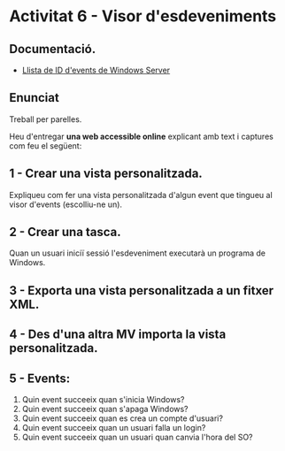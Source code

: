 # Activitat 6 - Visor d'esdeveniments

## Documentació.

- [Llista de ID d'events de Windows Server](https://learn.microsoft.com/en-us/windows-server/identity/ad-ds/plan/appendix-l--events-to-monitor)

## Enunciat

Treball per parelles.

Heu d'entregar **una web accessible online** explicant amb text i captures com feu el següent:

## 1 - Crear una vista personalitzada.

Expliqueu com fer una vista personalitzada d'algun event que tingueu al visor d'events (escolliu-ne un).

## 2 - Crear una tasca.

Quan un usuari iniciï sessió l'esdeveniment executarà un programa de Windows.

## 3 - Exporta una vista personalitzada a un fitxer XML.

## 4 - Des d'una altra MV importa la vista personalitzada.

## 5 - Events:

1. Quin event succeeix quan s'inicia Windows?
2. Quin event succeeix quan s'apaga Windows?
3. Quin event succeeix quan es crea un compte d'usuari?
4. Quin event succeeix quan un usuari falla un login?
5. Quin event succeeix quan un usuari quan canvia l'hora del SO?
